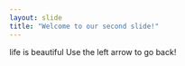 ```yaml
---
layout: slide
title: "Welcome to our second slide!"
---
```

life is beautiful
Use the left arrow to go back!
